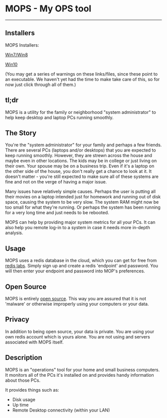 
# MOPS - My OPS tool #

----------


## Installers ##

MOPS Installers:

[Win7/Win8](http://bit.ly/1IBDqHL)

[Win10](http://bit.ly/1IBDBTu)

(You may get a series of warnings on these links/files, since these point to an executable.  We haven't yet had the time to make take care of this, so for now just click through all of them.)

## tl;dr ##
MOPS is a utility for the family or neighborhood "system administrator" to help keep desktop and laptop PCs running smoothly.

## The Story ##
You're the "system administrator" for your family and perhaps a few friends. There are several PCs (laptops and/or desktops) that you are expected to keep running smoothly.  However, they are strewn across the house and maybe even in other locations.  The kids may be in college or just living on their own.  Your spouse may be on a business trip.  Even if it's a laptop on the other side of the house, you don't really get a chance to look at it.  It doesn't matter - you're still expected to make sure all of these systems are fine and not on the verge of having a major issue.

Many issues have relatively simple causes.  Perhaps the user is putting all their movies on a laptop intended just for homework and running out of disk space, causing the system to be very slow.  The system RAM might now be too small for what they're running.  Or perhaps the system has been running for a very long time and just needs to be rebooted.

MOPS can help by providing major system metrics for all your PCs.  It can also help you remote log-in to a system in case it needs more in-depth analysis.

## Usage ##
MOPS uses a redis database in the cloud, which you can get for free from [redis labs](http://www.redislabs.com). Simply sign up and create a redis 'endpoint' and password.  You will then enter your endpoint and password into MOP's preferences.

## Open Source ##
MOPS is entirely [open source](http://github.com/jamesabel/mops).  This way you are assured that it is not 'malware' or otherwise improperly using your computers or your data.

## Privacy ##
In addition to being open source, your data is private.  You are using your own redis account which is yours alone.  You are not using and servers associated with MOPS itself.

## Description ##

MOPS is an "operations" tool for your home and small business computers.  It monitors all of the PCs it's installed on and provides handy information about those PCs.

It provides things such as:

- Disk usage
- Up time
- Remote Desktop connectivity (within your LAN)






 